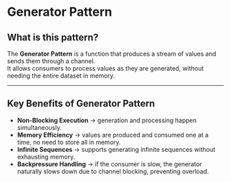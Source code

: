 # Generator Pattern

## What is this pattern?
The **Generator Pattern** is a function that produces a stream of values and sends them through a channel.  
It allows consumers to process values as they are generated, without needing the entire dataset in memory.

---

## Key Benefits of Generator Pattern
- **Non-Blocking Execution** → generation and processing happen simultaneously.  
- **Memory Efficiency** → values are produced and consumed one at a time, no need to store all in memory.  
- **Infinite Sequences** → supports generating infinite sequences without exhausting memory.  
- **Backpressure Handling** → if the consumer is slow, the generator naturally slows down due to channel blocking, preventing overload.  

